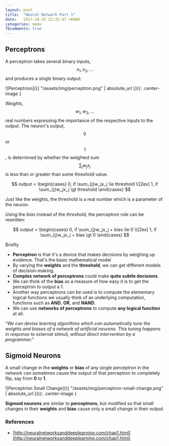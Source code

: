 ```yaml
---
layout: post
title:  "Neural Network Part 1"
date:   2017-10-25 22:35:47 +0900
categories: memo
fbcomments: true
---
```


## Perceptrons

A perceptron takes several binary inputs, $$x_1,x_2,…$$ and produces a single binary output:

![Perceptrion]({{ "/assets/img/perceptron.png" | absolute_url }}){: .center-image }

*Weights*, $$w_1,w_2,…$$ real numbers expressing the importance of the respective inputs to the output.
The neuron's output, $$0$$ or $$1$$, is determined by whether the weighted sum $$\sum_{j}w_jx_j$$ is less than or greater
 than some threshold value. 

$$
output =
\begin{cases}
0,  if \sum_{j}w_jx_j \le threshold \\[2ex]
1,  if \sum_{j}w_jx_j \gt threshold
\end{cases}
$$
 
Just like the weights, the threshold is a real number which is a parameter of the neuron. 

Using the *bias* instead of the *threshold*, the perceptron rule can be rewritten:

$$
output =
\begin{cases}
0,  if \sum_{j}w_jx_j + bias \le 0 \\[2ex]
1,  if \sum_{j}w_jx_j + bias \gt 0
\end{cases}
$$

Briefly
- **Perceptron** is that it's a device that makes decisions by weighing up evidence. That's the basic mathematical model
- By varying the **weights** and the **threshold**, we can get different models of decision-making.
- **Complex network of perceptrons** could make **quite subtle decisions**.
- We can think of the **bias** as a measure of how easy it is to get the perceptron to output a 1.
- Another way perceptrons can be used is to compute the elementary logical functions 
  we usually think of as underlying computation, functions such as **AND**, **OR**, and **NAND**.
- We can use **networks of perceptrons** to compute **any logical function** at all.

*"We can devise learning algorithms which can automatically tune the weights and biases of a network of artificial neurons. 
This tuning happens in response to external stimuli, without direct intervention by a programmer."*

## Sigmoid Neurons

A small change in the **weights** or **bias** of any single perceptron in the network can sometimes cause 
the output of that perceptron to completely flip, say from **0** to **1**.

![Perceptrion Small Change]({{ "/assets/img/perceptron-small-change.png" | absolute_url }}){: .center-image }

**Sigmoid neurons** are similar to **perceptrons**, but modified so that small changes in their **weights** and 
**bias** cause only a small change in their output.



### References

- [http://neuralnetworksanddeeplearning.com/chap1.html](http://neuralnetworksanddeeplearning.com/chap1.html)
